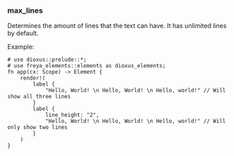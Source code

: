 ### max_lines

Determines the amount of lines that the text can have. It has unlimited lines by default.

Example:

```rust, no_run
# use dioxus::prelude::*;
# use freya_elements::elements as dioxus_elements;
fn app(cx: Scope) -> Element {
    render!(
        label {
            "Hello, World! \n Hello, World! \n Hello, world!" // Will show all three lines
        }
        label {
            line_height: "2",
            "Hello, World! \n Hello, World! \n Hello, world!" // Will only show two lines
        }
    )
}
```
